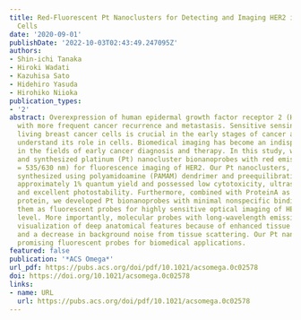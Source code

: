 ```yaml
---
title: Red-Fluorescent Pt Nanoclusters for Detecting and Imaging HER2 in Breast Cancer
  Cells
date: '2020-09-01'
publishDate: '2022-10-03T02:43:49.247095Z'
authors:
- Shin-ichi Tanaka
- Hiroki Wadati
- Kazuhisa Sato
- Hidehiro Yasuda
- Hirohiko Niioka
publication_types:
- '2'
abstract: Overexpression of human epidermal growth factor receptor 2 (HER2) is associated
  with more frequent cancer recurrence and metastasis. Sensitive sensing of HER2 in
  living breast cancer cells is crucial in the early stages of cancer and to further
  understand its role in cells. Biomedical imaging has become an indispensable tool
  in the fields of early cancer diagnosis and therapy. In this study, we designed
  and synthesized platinum (Pt) nanocluster bionanoprobes with red emission (Ex/Em
  = 535/630 nm) for fluorescence imaging of HER2. Our Pt nanoclusters, which were
  synthesized using polyamidoamine (PAMAM) dendrimer and preequilibration, exhibited
  approximately 1% quantum yield and possessed low cytotoxicity, ultrasmall size,
  and excellent photostability. Furthermore, combined with ProteinA as an adapter
  protein, we developed Pt bionanoprobes with minimal nonspecific binding and utilized
  them as fluorescent probes for highly sensitive optical imaging of HER2 at the cellular
  level. More importantly, molecular probes with long-wavelength emission have allowed
  visualization of deep anatomical features because of enhanced tissue penetration
  and a decrease in background noise from tissue scattering. Our Pt nanoclusters are
  promising fluorescent probes for biomedical applications.
featured: false
publication: '*ACS Omega*'
url_pdf: https://pubs.acs.org/doi/pdf/10.1021/acsomega.0c02578
doi: https://doi.org/10.1021/acsomega.0c02578
links:
- name: URL
  url: https://pubs.acs.org/doi/pdf/10.1021/acsomega.0c02578
---
```


